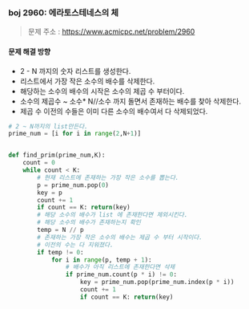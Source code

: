 ### boj 2960: 에라토스테네스의 체
> 문제 주소 : https://www.acmicpc.net/problem/2960

#### 문제 해결 방향
- 2 - N 까지의 숫자 리스트를 생성한다.
- 리스트에서 가장 작은 소수의 배수를 삭제한다.
- 해당하는 소수의 배수의 시작은 소수의 제곱 수 부터이다.
- 소수의 제곱수  ~ 소수* N//소수 까지 돌면서 존재하는 배수를 찾아 삭제한다.
- 제곱 수 이전의 수들은 이미 다른 소수의 배수여서 다 삭제되었다.

```python
# 2 ~ N까지의 list만든다.
prime_num = [i for i in range(2,N+1)]


def find_prim(prime_num,K):
    count = 0
    while count < K:
        # 현재 리스트에 존재하는 가장 작은 소수를 뽑는다.
        p = prime_num.pop(0)
        key = p
        count += 1
        if count == K: return(key)
        # 해당 소수의 배수가 list 에 존재한다면 제외시킨다.
        # 해당 소수의 배수가 존재하는지 확인
        temp = N // p
        # 존재하는 가장 작은 소수의 배수는 제곱 수 부터 시작이다.
        # 이전의 수는 다 지워졌다.
        if temp != 0:
            for i in range(p, temp + 1):
                # 배수가 아직 리스트에 존재한다면 삭제
                if prime_num.count(p * i) != 0:
                    key = prime_num.pop(prime_num.index(p * i))
                    count += 1
                    if count == K: return(key)


```